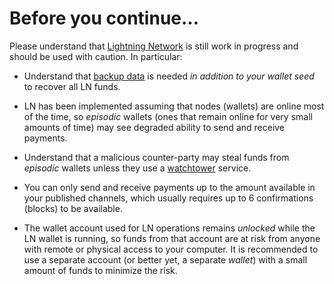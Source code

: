 # Before you continue...

Please understand that [Lightning Network](https://docs.decred.org/lightning-network/overview/)
is still work in progress and should be used with caution. In particular:

- Understand that [backup data](https://docs.decred.org/lightning-network/backups/) is needed _in addition to your wallet seed_ to recover all LN funds.

- LN has been implemented assuming that nodes (wallets) are online most of the time, so _episodic_ wallets (ones that remain online for very small amounts of time) may see degraded ability to send and receive payments.

- Understand that a malicious counter-party may steal funds from _episodic_ wallets unless they use a [watchtower](https://docs.decred.org/lightning-network/watchtowers/) service.

- You can only send and receive payments up to the amount available in your published channels, which usually requires up to 6 confirmations (blocks) to be available.

- The wallet account used for LN operations remains _unlocked_ while the LN wallet is running, so funds from that account are at risk from anyone with remote or physical access to your computer. It is recommended to use a separate account (or better yet, a separate _wallet_) with a small amount of funds to minimize the risk.

